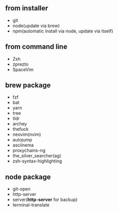## from installer

- git
- node(update via brew)
- npm(automatic install via node, update via itself)

## from command line

- Zsh
- zprezto
- SpaceVim

## **brew** package

- fzf
- bat
- yarn
- tree
- tldr
- archey
- thefuck
- neovim(nvim)
- autojump
- asciinema
- proxychains-ng
- the_silver_searcher(ag)
- zsh-syntax-highlighting

## **node** package
- git-open
- http-server
- server(**http-server** for backup)
- terminal-translate

